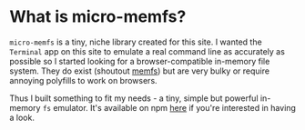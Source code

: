 # What is micro-memfs?

`micro-memfs` is a tiny, niche library created for this site. I wanted the `Terminal` app on this site to emulate a real command line as accurately as possible so I started looking for a browser-compatible in-memory file system. They do exist (shoutout <a href="https://www.npmjs.com/package/memfs" target="_blank" rel="noreferrer">memfs</a>) but are very bulky or require annoying polyfills to work on browsers.

Thus I built something to fit my needs - a tiny, simple but powerful in-memory `fs` emulator. It's available on npm <a href="https://www.npmjs.com/package/micro-memfs" target="_blank" rel="noreferrer">here</a> if you're interested in having a look.
